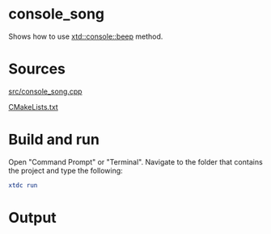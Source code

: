 # console_song

Shows how to use [xtd::console::beep](../../../../src/xtd.core/include/xtd/basic_console.h) method.

# Sources

[src/console_song.cpp](src/console_song.cpp)

[CMakeLists.txt](CMakeLists.txt)

# Build and run

Open "Command Prompt" or "Terminal". Navigate to the folder that contains the project and type the following:

```cmake
xtdc run
```

# Output

```
```
